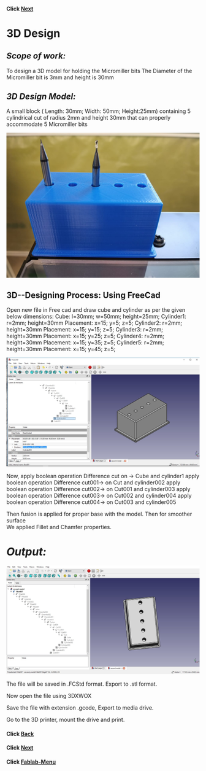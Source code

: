 

#### Click [Next](/mdfiles/pcb-design.md)

# 3D  Design
## *Scope of work:* 
To design a 3D model for holding the Micromiller bits
The Diameter of the Micromiller bit is 3mm and height is 30mm

## *3D Design Model:*
A small block ( Length: 30mm; Width: 50mm; Height:25mm) containing 5 cylindrical cut of radius 2mm and height 30mm that can properly accommodate 5 Micromiller bits

![bit holder](/images/3d-print-bit-holder.jpeg)
## 3D--Designing Process: Using FreeCad
Open new file in Free cad and draw cube and cylinder as per the given below dimensions:
Cube: l=30mm; w=50mm; height=25mm;
Cylinder1: r=2mm; height=30mm
Placement: x=15; y=5; z=5;
Cylinder2: r=2mm; height=30mm
Placement: x=15; y=15; z=5;
Cylinder3: r=2mm; height=30mm
Placement: x=15; y=25; z=5;
Cylinder4: r=2mm; height=30mm
Placement: x=15; y=35; z=5;
Cylinder5: r=2mm; height=30mm
Placement: x=15; y=45; z=5;

![bit holder 3D design](/images/3ddesign2.jpg)    

Now, apply boolean operation Difference  cut on ->    Cube and cylinder1
apply boolean operation Difference  cut001-> on Cut and cylinder002
apply boolean operation Difference  cut002-> on Cut001 and cylinder003
apply boolean operation Difference  cut003-> on Cut002 and cylinder004
apply boolean operation Difference  cut004-> on Cut003 and cylinder005

Then fusion is applied for proper base with the model. Then for smoother surface  
We  applied Fillet and Chamfer  properties.


# *Output:* #

![bit holder 3D design](/images/3ddesign1.jpg)


The file will be saved in .FCStd format. Export to .stl format.   

Now open the file using 3DXWOX

Save the file with extension .gcode, Export to media drive.

Go to the 3D printer, mount the drive and print.

#### Click [Back](/mdfiles/3D-printer.md) 

#### Click [Next](/mdfiles/pcb-design.md)

#### Click [Fablab-Menu](/mdfiles/Fab-Lab.md)

